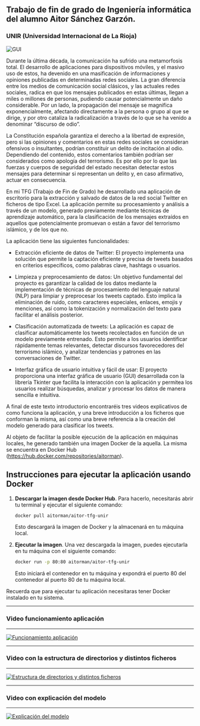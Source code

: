## Trabajo de fin de grado de Ingeniería informática del alumno Aitor Sánchez Garzón.
### UNIR (Universidad Internacional de La Rioja)

![GUI](https://user-images.githubusercontent.com/30757903/227030858-d44fcef9-64c1-4d58-a5ee-3c162281adc5.jpeg)


Durante la última década, la comunicación ha sufrido una metamorfosis total. El desarrollo de aplicaciones para dispositivos móviles, y el masivo uso de estos, ha devenido en una masificación de informaciones y opiniones publicadas en determinadas redes sociales. 
La gran diferencia entre los medios de comunicación social clásicos, y las actuales redes sociales, radica en que los mensajes publicados en estas últimas, llegan a miles o millones de personas, pudiendo causar potencialmente un daño considerable. Por un lado, la propagación del mensaje se magnifica exponencialmente, afectando directamente a la persona o grupo al que se dirige, y por otro cataliza la radicalización a través de lo que se ha venido a denominar “discurso de odio”.

La Constitución española garantiza el derecho a la libertad de expresión, pero si las opiniones y comentarios en estas redes sociales se consideran ofensivos o insultantes, podrían constituir un delito de incitación al odio. Dependiendo del contenido, estos comentarios también podrían ser considerados como apología del terrorismo. Es por ello por lo que las fuerzas y cuerpos de seguridad del estado necesitan detectar estos mensajes para determinar si representan un delito y, en caso afirmativo, actuar en consecuencia.

En mi TFG (Trabajo de Fin de Grado) he desarrollado una aplicación de escritorio para la extracción y salvado de datos de la red social Twitter en ficheros de tipo Excel. La aplicación permite su procesamiento y análisis a través de un modelo, generado previamente mediante técnicas de aprendizaje automático, para la clasificación de los mensajes extraídos en aquellos que potencialmente promuevan o están a favor del terrorismo islámico, y de los que no. 

La aplicación tiene las siguientes funcionalidades:

* Extracción eficiente de datos de Twitter: El proyecto implementa una solución que permite la captación eficiente y precisa de tweets basados en criterios específicos, como palabras clave, hashtags o usuarios. 

* Limpieza y preprocesamiento de datos: Un objetivo fundamental del proyecto es garantizar la calidad de los datos mediante la implementación de técnicas de procesamiento del lenguaje natural (NLP) para limpiar y preprocesar los tweets captado. Esto implica la eliminación de ruido, como caracteres especiales, enlaces, emojis y menciones, así como la tokenización y normalización del texto para facilitar el análisis posterior.

* Clasificación automatizada de tweets: La aplicación es capaz de clasificar automáticamente los tweets recolectados en función de un modelo previamente entrenado. Esto permite a los usuarios identificar rápidamente temas relevantes, detectar discursos favorecedores del terrorismo islámico, y analizar tendencias y patrones en las conversaciones de Twitter.

* Interfaz gráfica de usuario intuitiva y fácil de usar: El proyecto proporciona una interfaz gráfica de usuario (GUI) desarrollada con la librería Tkinter que facilita la interacción con la aplicación y permitea los usuarios realizar búsquedas, analizar y procesar los datos de manera sencilla e intuitiva.


A final de este texto introductorio encontraréis tres videos explicativos de como funciona la aplicación, y una breve introducción a los ficheros que conforman la misma, así como una breve referencia a la creación del modelo generado para clasificar los tweets.


Al objeto de facilitar la posible ejecución de la aplicación en máquinas locales, he generado también una imagen Docker de la aquella. La misma se encuentra en Docker Hub (https://hub.docker.com/repositories/aitorman).

## Instrucciones para ejecutar la aplicación usando Docker


1. **Descargar la imagen desde Docker Hub**. Para hacerlo, necesitarás abrir tu terminal y ejecutar el siguiente comando:

    ```bash
    docker pull aitorman/aitor-tfg-unir
    ```
    Esto descargará la imagen de Docker y la almacenará en tu máquina local.

2. **Ejecutar la imagen**. Una vez descargada la imagen, puedes ejecutarla en tu máquina con el siguiente comando:

    ```bash
    docker run -p 80:80 aitorman/aitor-tfg-unir
    ```
    Esto iniciará el contenedor en tu máquina y expondrá el puerto 80 del contenedor al puerto 80 de tu máquina local. 


Recuerda que para ejecutar tu aplicación necesitaras tener Docker instalado en tu sistema. 


-----------------------------------
### Video funcionamiento aplicación
-----------------------------------
[![Funcionamiento aplicación](https://img.youtube.com/vi/M7gv71N6dwg/0.jpg)](https://youtu.be/M7gv71N6dwg "Aplicación búsqueda y clasificación de tweets")

-----------------------------------
### Video con la estructura de directorios y distintos ficheros
-----------------------------------
[![Estructura de directorios y distintos ficheros](https://img.youtube.com/vi/yNNKi3r1JQo/0.jpg)](https://youtu.be/yNNKi3r1JQo "Aplicación búsqueda y clasificación de tweets")

-----------------------------------
### Video con explicación del modelo
-----------------------------------
[![Explicación del modelo](https://img.youtube.com/vi/YYCA7AtKmiQ/0.jpg)](https://youtu.be/YYCA7AtKmiQ "Aplicación búsqueda y clasificación de tweets")
